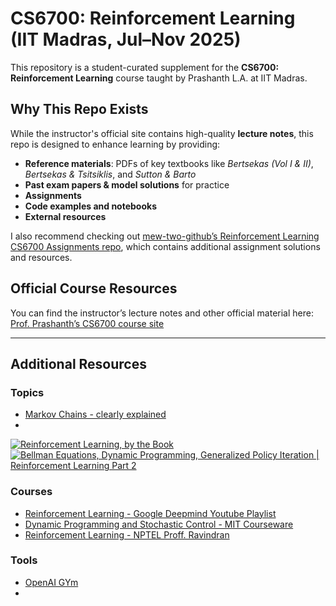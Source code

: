# CS6700: Reinforcement Learning (IIT Madras, Jul–Nov 2025)

This repository is a student-curated supplement for the **CS6700: Reinforcement Learning** course taught by Prashanth L.A. at IIT Madras.

## Why This Repo Exists

While the instructor's official site contains high-quality **lecture notes**, this repo is designed to enhance learning by providing:

- **Reference materials**: PDFs of key textbooks like *Bertsekas (Vol I & II)*, *Bertsekas & Tsitsiklis*, and *Sutton & Barto*  
- **Past exam papers & model solutions** for practice  
- **Assignments**<!-- , complete with my own attempted solutions and code implementations  -->
- **Code examples and notebooks**<!--  , including implementations of dynamic programming, Q-learning, TD methods, policy gradients (REINFORCE, PPO), etc. -->
- **External resources**

I also recommend checking out [mew-two-github’s Reinforcement Learning CS6700 Assignments repo](https://github.com/mew-two-github/Reinforcement-Learning-CS6700-Assignments/tree/master), which contains additional assignment solutions and resources.


## Official Course Resources  
You can find the instructor’s lecture notes and other official material here: [Prof. Prashanth’s CS6700 course site](https://www.cse.iitm.ac.in/~prashla/cs6700_2025.html)

---

## Additional Resources

### Topics 
- [Markov Chains - clearly explained](https://www.youtube.com/watch?v=i3AkTO9HLXo&list=PLM8wYQRetTxBkdvBtz-gw8b9lcVkdXQKV&index=2)
-
 
[![Reinforcement Learning, by the Book](https://img.youtube.com/vi/NFo9v_yKQXA/0.jpg)](https://www.youtube.com/watch?v=NFo9v_yKQXA)
[![Bellman Equations, Dynamic Programming, Generalized Policy Iteration | Reinforcement Learning Part 2](https://img.youtube.com/vi/_j6pvGEchWU/0.jpg)](https://www.youtube.com/watch?v=_j6pvGEchWU)

### Courses
- [Reinforcement Learning - Google Deepmind Youtube Playlist](https://www.youtube.com/watch?v=2pWv7GOvuf0&list=PLqYmG7hTraZDM-OYHWgPebj2MfCFzFObQ0)
- [Dynamic Programming and Stochastic Control - MIT Courseware](https://ocw.mit.edu/courses/6-231-dynamic-programming-and-stochastic-control-fall-2015/)
- [Reinforcement Learning - NPTEL Proff. Ravindran](https://dsai.iitm.ac.in/~ravi/nptel-courses/reinforcement-learning/)
### Tools

- [OpenAI GYm](https://openai.com/index/openai-gym-beta/)
- 
<!-- ## Repo Structure (Suggested) -->

<!-- NOTE: Remember to update "refs" only with textbooks already freely available or provided officially. -->
